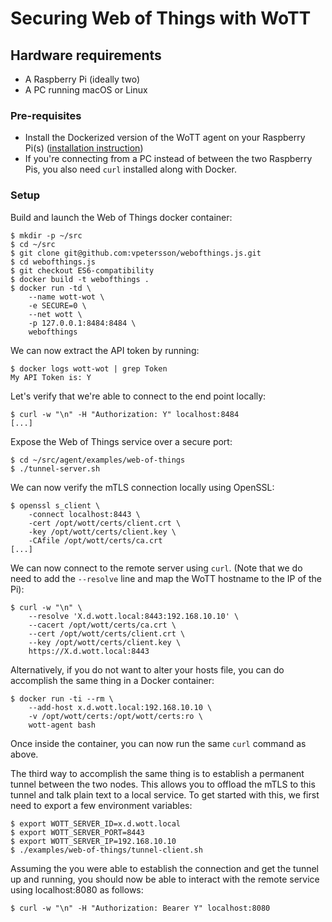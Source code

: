 # Securing Web of Things with WoTT

## Hardware requirements

 * A Raspberry Pi (ideally two)
 * A PC running macOS or Linux

### Pre-requisites

 * Install the Dockerized version of the WoTT agent on your Raspberry Pi(s) ([installation instruction](https://github.com/WoTTsecurity/agent/blob/master/docs/alternative_installation_methods.md#installation-docker-runtime))
 * If you're connecting from a PC instead of between the two Raspberry Pis, you also need `curl` installed along with Docker.

### Setup

Build and launch the Web of Things docker container:
```
$ mkdir -p ~/src
$ cd ~/src
$ git clone git@github.com:vpetersson/webofthings.js.git
$ cd webofthings.js
$ git checkout ES6-compatibility
$ docker build -t webofthings .
$ docker run -td \
    --name wott-wot \
    -e SECURE=0 \
    --net wott \
    -p 127.0.0.1:8484:8484 \
    webofthings
```

We can now extract the API token by running:

```
$ docker logs wott-wot | grep Token
My API Token is: Y
```

Let's verify that we're able to connect to the end point locally:

```
$ curl -w "\n" -H "Authorization: Y" localhost:8484
[...]
```
Expose the Web of Things service over a secure port:

```
$ cd ~/src/agent/examples/web-of-things
$ ./tunnel-server.sh
```

We can now verify the mTLS connection locally using OpenSSL:

```
$ openssl s_client \
    -connect localhost:8443 \
    -cert /opt/wott/certs/client.crt \
    -key /opt/wott/certs/client.key \
    -CAfile /opt/wott/certs/ca.crt
[...]
```

We can now connect to the remote server using `curl`. (Note that we do need to add the `--resolve` line and map the WoTT hostname to the IP of the Pi):

```
$ curl -w "\n" \
    --resolve 'X.d.wott.local:8443:192.168.10.10' \
    --cacert /opt/wott/certs/ca.crt \
    --cert /opt/wott/certs/client.crt \
    --key /opt/wott/certs/client.key \
    https://X.d.wott.local:8443
```

Alternatively, if you do not want to alter your hosts file, you can do accomplish the same thing in a Docker container:
```
$ docker run -ti --rm \
    --add-host x.d.wott.local:192.168.10.10 \
    -v /opt/wott/certs:/opt/wott/certs:ro \
    wott-agent bash
```

Once inside the container, you can now run the same `curl` command as above.

The third way to accomplish the same thing is to establish a permanent tunnel between the two nodes. This allows you to offload the mTLS to this tunnel and talk plain text to a local service. To get started with this, we first need to export a few environment variables:

```
$ export WOTT_SERVER_ID=x.d.wott.local
$ export WOTT_SERVER_PORT=8443
$ export WOTT_SERVER_IP=192.168.10.10
$ ./examples/web-of-things/tunnel-client.sh
```

Assuming the you were able to establish the connection and get the tunnel up and running, you should now be able to interact with the remote service using localhost:8080 as follows:

```
$ curl -w "\n" -H "Authorization: Bearer Y" localhost:8080
```
